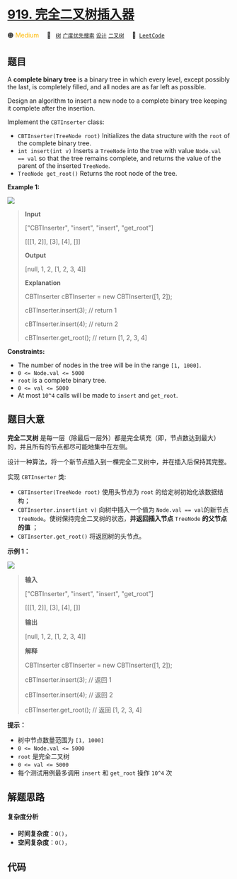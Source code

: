 # [919. 完全二叉树插入器](https://leetcode.com/problems/complete-binary-tree-inserter)

🟠 <font color=#ffb800>Medium</font>&emsp; 🔖&ensp; [`树`](/leetcode-js/outline/tag/tree.md) [`广度优先搜索`](/leetcode-js/outline/tag/breadth-first-search.md) [`设计`](/leetcode-js/outline/tag/design.md) [`二叉树`](/leetcode-js/outline/tag/binary-tree.md)&emsp; 🔗&ensp;[`LeetCode`](https://leetcode.com/problems/complete-binary-tree-inserter)

## 题目

A **complete binary tree** is a binary tree in which every level, except
possibly the last, is completely filled, and all nodes are as far left as
possible.

Design an algorithm to insert a new node to a complete binary tree keeping it
complete after the insertion.

Implement the `CBTInserter` class:

  * `CBTInserter(TreeNode root)` Initializes the data structure with the `root` of the complete binary tree.
  * `int insert(int v)` Inserts a `TreeNode` into the tree with value `Node.val == val` so that the tree remains complete, and returns the value of the parent of the inserted `TreeNode`.
  * `TreeNode get_root()` Returns the root node of the tree.



**Example 1:**

![](https://assets.leetcode.com/uploads/2021/08/03/lc-treeinsert.jpg)

> 
> 
> 
> 
> 
> **Input**
> 
> ["CBTInserter", "insert", "insert", "get_root"]
> 
> [[[1, 2]], [3], [4], []]
> 
> **Output**
> 
> [null, 1, 2, [1, 2, 3, 4]]
> 
> 
> 
> **Explanation**
> 
> CBTInserter cBTInserter = new CBTInserter([1, 2]);
> 
> cBTInserter.insert(3);  // return 1
> 
> cBTInserter.insert(4);  // return 2
> 
> cBTInserter.get_root(); // return [1, 2, 3, 4]

**Constraints:**

  * The number of nodes in the tree will be in the range `[1, 1000]`.
  * `0 <= Node.val <= 5000`
  * `root` is a complete binary tree.
  * `0 <= val <= 5000`
  * At most `10^4` calls will be made to `insert` and `get_root`.


## 题目大意

**完全二叉树** 是每一层（除最后一层外）都是完全填充（即，节点数达到最大）的，并且所有的节点都尽可能地集中在左侧。

设计一种算法，将一个新节点插入到一棵完全二叉树中，并在插入后保持其完整。

实现 `CBTInserter` 类:

  * `CBTInserter(TreeNode root)` 使用头节点为 `root` 的给定树初始化该数据结构；
  * `CBTInserter.insert(int v)`  向树中插入一个值为 `Node.val == val`的新节点 `TreeNode`。使树保持完全二叉树的状态，**并返回插入节点**  `TreeNode` **的父节点的值** ；
  * `CBTInserter.get_root()` 将返回树的头节点。



**示例 1：**

![](https://assets.leetcode.com/uploads/2021/08/03/lc-treeinsert.jpg)

> 
> 
> 
> 
> 
> **输入**
> 
> ["CBTInserter", "insert", "insert", "get_root"]
> 
> [[[1, 2]], [3], [4], []]
> 
> **输出**
> 
> [null, 1, 2, [1, 2, 3, 4]]
> 
> 
> 
> **解释**
> 
> CBTInserter cBTInserter = new CBTInserter([1, 2]);
> 
> cBTInserter.insert(3);  // 返回 1
> 
> cBTInserter.insert(4);  // 返回 2
> 
> cBTInserter.get_root(); // 返回 [1, 2, 3, 4]



**提示：**

  * 树中节点数量范围为 `[1, 1000]` 
  * `0 <= Node.val <= 5000`
  * `root` 是完全二叉树
  * `0 <= val <= 5000` 
  * 每个测试用例最多调用 `insert` 和 `get_root` 操作 `10^4` 次


## 解题思路

#### 复杂度分析

- **时间复杂度**：`O()`，
- **空间复杂度**：`O()`，

## 代码

```javascript

```